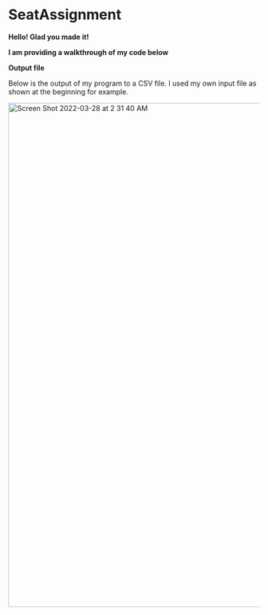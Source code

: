# SeatAssignment
**Hello! Glad you made it!**

**I am providing a walkthrough of my code below**

**Output file**

Below is the output of my program to a CSV file. I used my own input file as shown at the beginning for example. 

<img width="1010" alt="Screen Shot 2022-03-28 at 2 31 40 AM" src="https://user-images.githubusercontent.com/71516184/160348285-2cb292dd-0930-423a-9f58-e6e3692ee388.png">
